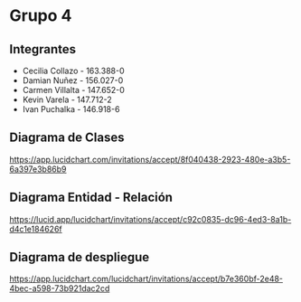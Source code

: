 # Grupo 4
## Integrantes

- Cecilia Collazo - 163.388-0
- Damian Nuñez - 156.027-0
- Carmen Villalta - 147.652-0
- Kevin Varela - 147.712-2
- Ivan Puchalka - 146.918-6

## Diagrama de Clases

https://app.lucidchart.com/invitations/accept/8f040438-2923-480e-a3b5-6a397e3b86b9

## Diagrama Entidad - Relación

https://lucid.app/lucidchart/invitations/accept/c92c0835-dc96-4ed3-8a1b-d4c1e184626f

## Diagrama de despliegue

https://app.lucidchart.com/lucidchart/invitations/accept/b7e360bf-2e48-4bec-a598-73b921dac2cd
